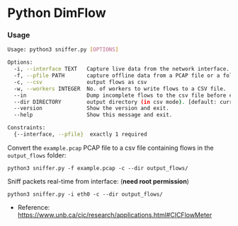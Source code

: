 # Python DimFlow

### Usage
```sh
Usage: python3 sniffer.py [OPTIONS]

Options:
  -i, --interface TEXT   Capture live data from the network interface.
  -f, --pfile PATH       capture offline data from a PCAP file or a folder containing PCAP files.
  -c, --csv              output flows as csv
  -w, --workers INTEGER  No. of workers to write flows to a CSV file.  [default: 2]
  --in                   Dump incomplete flows to the csv file before existing the program.
  --dir DIRECTORY        output directory (in csv mode). [default: current directory]
  --version              Show the version and exit.
  --help                 Show this message and exit.

Constraints:
  {--interface, --pfile}  exactly 1 required
```

Convert the `example.pcap` PCAP file to a csv file containing flows in the `output_flows` folder:

```
python3 sniffer.py -f example.pcap -c --dir output_flows/
```

Sniff packets real-time from interface: (**need root permission**)

```
python3 sniffer.py -i eth0 -c --dir output_flows/
```

- Reference: https://www.unb.ca/cic/research/applications.html#CICFlowMeter
